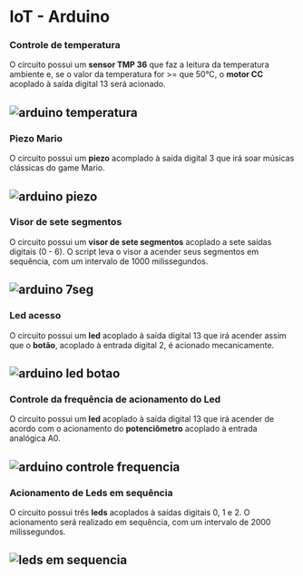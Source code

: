 # IoT - Arduino

### Controle de temperatura

O circuito possui um **sensor TMP 36** que faz a leitura da temperatura ambiente e, se o valor da temperatura for >= que 50°C, o **motor CC** acoplado à saída digital 13 será acionado.

![arduino temperatura](https://user-images.githubusercontent.com/62301235/81218892-53712d00-8fb5-11ea-98da-9de34e75b273.PNG)
---

### Piezo Mario

O circuito possui um **piezo** acomplado à saída digital 3 que irá soar músicas clássicas do game Mario.

![arduino piezo](https://user-images.githubusercontent.com/62301235/81220234-5bca6780-8fb7-11ea-9993-0a42a4a89d59.PNG)
---

### Visor de sete segmentos

O circuito possui um **visor de sete segmentos** acoplado a sete saídas digitais (0 - 6). O script leva o visor a acender seus segmentos em sequência, com um intervalo de 1000 milissegundos.

![arduino 7seg](https://user-images.githubusercontent.com/62301235/81251305-54c44900-8ff9-11ea-9297-15bb1e7e320b.PNG)
---

### Led acesso

O circuito possui um **led** acoplado à saída digital 13 que irá acender assim que o **botão**, acoplado à entrada digital 2, é acionado mecanicamente.

![arduino led botao](https://user-images.githubusercontent.com/62301235/81251062-d1a2f300-8ff8-11ea-9ab5-073bcbd5d2d1.PNG)
---

### Controle da frequência de acionamento do Led

O circuito possui um **led** acoplado à saída digital 13 que irá acender de acordo com o acionamento do **potenciômetro** acoplado à entrada analógica A0.

![arduino controle frequencia](https://user-images.githubusercontent.com/62301235/81250803-3f9aea80-8ff8-11ea-84c2-2335ee2c76b6.PNG)
---

### Acionamento de Leds em sequência

O circuito possui três **leds** acoplados à saídas digitais 0, 1 e 2. O acionamento será realizado em sequência, com um intervalo de 2000 milissegundos.

![leds em sequencia](https://user-images.githubusercontent.com/62301235/81250504-8805d880-8ff7-11ea-9c28-68cfd18a8373.PNG)
---
